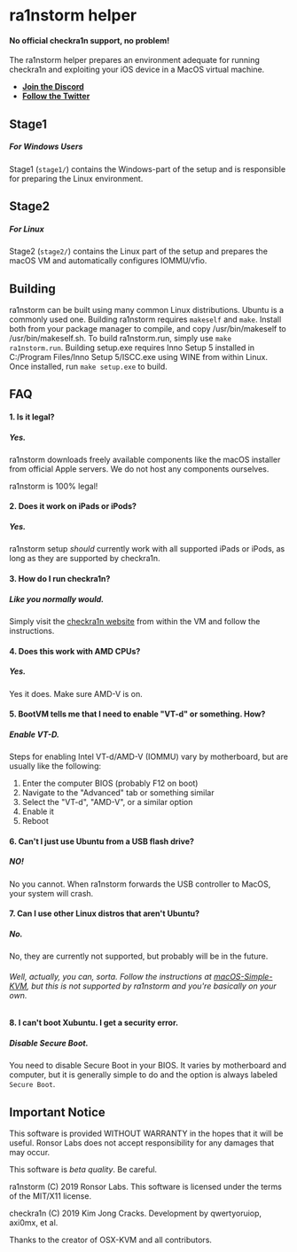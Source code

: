 # ra1nstorm helper
#### No official checkra1n support, no problem!

The ra1nstorm helper prepares an environment adequate for running checkra1n and exploiting your iOS device in a MacOS virtual machine.

* **[Join the Discord](https://discord.gg/e9W8cv8)**
* **[Follow the Twitter](https://twitter.com/realra1nstorm)**

## Stage1
##### For Windows Users

Stage1 (`stage1/`) contains the Windows-part of the setup and is responsible
for preparing the Linux environment.

## Stage2
##### For Linux

Stage2 (`stage2/`) contains the Linux part of the setup and prepares the macOS
VM and automatically configures IOMMU/vfio.

## Building
ra1nstorm can be built using many common Linux distributions. Ubuntu is a commonly used one.
Building ra1nstorm requires ```makeself``` and ```make```. Install both from your package manager to compile, and copy /usr/bin/makeself to /usr/bin/makeself.sh.
To build ra1nstorm.run, simply use ```make ra1nstorm.run```.
Building setup.exe requires Inno Setup 5 installed in C:/Program Files/Inno Setup 5/ISCC.exe using WINE from within Linux. Once installed, run ```make setup.exe``` to build.

## FAQ

#### 1. Is it legal?
##### Yes.
ra1nstorm downloads freely available components like the macOS installer from
official Apple servers. We do not host any components ourselves.

ra1nstorm is 100% legal!

#### 2. Does it work on iPads or iPods?
##### Yes.
ra1nstorm setup *should* currently work with all supported iPads or iPods, as long as they are supported by checkra1n.

#### 3. How do I run checkra1n?
##### Like you normally would.
Simply visit the [checkra1n website](https://checkra.in) from within the VM
and follow the instructions.

#### 4. Does this work with AMD CPUs?
##### Yes.
Yes it does. Make sure AMD-V is on.

#### 5. BootVM tells me that I need to enable "VT-d" or something. How?
##### Enable VT-D.
Steps for enabling Intel VT-d/AMD-V (IOMMU) vary by motherboard, but are usually like the
following:

1. Enter the computer BIOS (probably F12 on boot)
2. Navigate to the "Advanced" tab or something similar
3. Select the "VT-d", "AMD-V", or a similar option
4. Enable it
5. Reboot

#### 6. Can't I just use Ubuntu from a USB flash drive?
##### NO!
No you cannot. When ra1nstorm forwards the USB controller to MacOS, your system will crash.

#### 7. Can I use other Linux distros that aren't Ubuntu?
##### No.
No, they are currently not supported, but probably will be in the future.
###### Well, actually, you can, sorta. Follow the instructions at [macOS-Simple-KVM](https://github.com/foxlet/macOS-Simple-KVM), but this is not supported by ra1nstorm and you're basically on your own.

#### 8. I can't boot Xubuntu. I get a security error.
##### Disable Secure Boot.
You need to disable Secure Boot in your BIOS. It varies by motherboard and computer,
but it is generally simple to do and the option is always labeled `Secure Boot`.

## Important Notice

This software is provided WITHOUT WARRANTY in the hopes that it will be useful.
Ronsor Labs does not accept responsibility for any damages that may occur.

This software is *beta quality*. Be careful.

ra1nstorm (C) 2019 Ronsor Labs. This software is licensed under the terms of the
MIT/X11 license.

checkra1n (C) 2019 Kim Jong Cracks. Development by qwertyoruiop, axi0mx, et al.

Thanks to the creator of OSX-KVM and all contributors.


